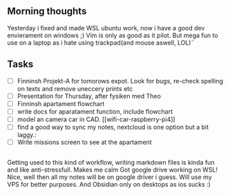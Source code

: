 ## Morning thoughts
Yesterday i fixed and made WSL ubuntu work, now i have a good dev envierament on windows ;)
Vim is only as good as it pilot.
But mega fun to use on a laptop as i hate using trackpad(and mouse aswell, LOL)¨

## Tasks

- [ ] Finninsh Projekt-A for tomorows expot. Look for bugs, re-check spelling on texts and remove uneccery prints etc
- [ ]  Presentation for Thursday, after fysiken med Theo
- [ ] Finninsh apartament flowchart 
- [ ] write docs for aparatament function, include flowchart
- [ ] model an camera car in CAD. [[wifi-car-raspberry-pi4]]
- [ ] find a good way to sync my notes, nextcloud is one option but a bit laggy.:
-  [ ] Write missions screen to see at the apartament
## 
Getting used to this kind of workflow, writing markdown files is kinda fun and
like anti-stressfull. Makes me calm
Got google drive working on WSL! Nice, well then all my notes will be on google driver i guess. Will use my VPS 
for better purposes. And Obsidian only on desktops as ios sucks :)
